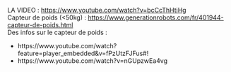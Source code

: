 LA VIDEO : https://www.youtube.com/watch?v=bcCcThHtiHg <br>
Capteur de poids (<50kg) : https://www.generationrobots.com/fr/401944-capteur-de-poids.html <br>
Des infos sur le capteur de poids : 
<ul>
<li>https://www.youtube.com/watch?feature=player_embedded&v=fPzUtzFJFus#!</li>
<li>https://www.youtube.com/watch?v=nGUpzwEa4vg</li>
</ul>

